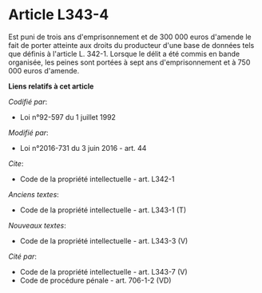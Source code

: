 # Article L343-4

Est puni de trois ans d'emprisonnement et de 300 000 euros d'amende le fait de porter atteinte aux droits du producteur d'une
base de données tels que définis à l'article L. 342-1. Lorsque le délit a été commis en bande organisée, les peines sont
portées à            sept ans d'emprisonnement et à 750 000 euros d'amende.

**Liens relatifs à cet article**

_Codifié par_:

  - Loi n°92-597 du 1 juillet 1992

_Modifié par_:

  - Loi n°2016-731 du 3 juin 2016 - art. 44

_Cite_:

  - Code de la propriété intellectuelle - art. L342-1

_Anciens textes_:

  - Code de la propriété intellectuelle - art. L343-1 (T)

_Nouveaux textes_:

  - Code de la propriété intellectuelle - art. L343-3 (V)

_Cité par_:

  - Code de la propriété intellectuelle - art. L343-7 (V)
  - Code de procédure pénale - art. 706-1-2 (VD)
